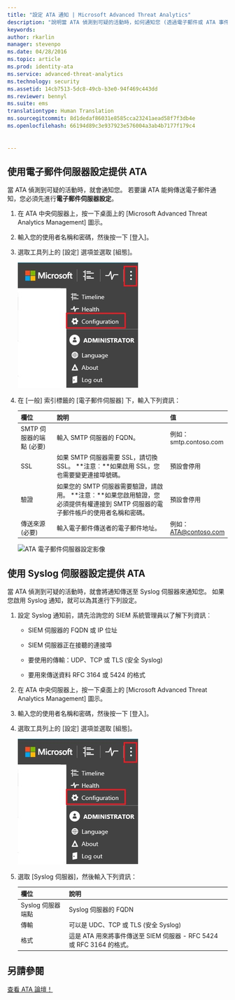 ```yaml
---
title: "設定 ATA 通知 | Microsoft Advanced Threat Analytics"
description: "說明當 ATA 偵測到可疑的活動時，如何通知您 (透過電子郵件或 ATA 事件轉寄)"
keywords: 
author: rkarlin
manager: stevenpo
ms.date: 04/28/2016
ms.topic: article
ms.prod: identity-ata
ms.service: advanced-threat-analytics
ms.technology: security
ms.assetid: 14cb7513-5dc8-49cb-b3e0-94f469c443dd
ms.reviewer: bennyl
ms.suite: ems
translationtype: Human Translation
ms.sourcegitcommit: 8d1dedaf86031e8585cca23241aead58f7f3db4e
ms.openlocfilehash: 66194d89c3e937923e576004a3ab4b7177f179c4


---
```


## 使用電子郵件伺服器設定提供 ATA
當 ATA 偵測到可疑的活動時，就會通知您。 若要讓 ATA 能夠傳送電子郵件通知，您必須先進行**電子郵件伺服器設定**。

1.  在 ATA 中央伺服器上，按一下桌面上的 [Microsoft Advanced Threat Analytics Management] 圖示。

2.  輸入您的使用者名稱和密碼，然後按一下 [登入]。

3.  選取工具列上的 [設定] 選項並選取 [組態]。

    ![ATA 組態設定圖示](media/ATA-config-icon.JPG)

4.  在 [一般] 索引標籤的 [電子郵件伺服器] 下，輸入下列資訊：

    |欄位|說明|值|
    |---------|---------------|---------|
    |SMTP 伺服器的端點 (必要)|輸入 SMTP 伺服器的 FQDN。|例如：<br />smtp.contoso.com|
    |SSL|如果 SMTP 伺服器需要 SSL，請切換 SSL。 **注意︰**如果啟用 SSL，您也需要變更連接埠號碼。|預設會停用|
    |驗證|如果您的 SMTP 伺服器需要驗證，請啟用。 **注意︰**如果您啟用驗證，您必須提供有權連接到 SMTP 伺服器的電子郵件帳戶的使用者名稱和密碼。|預設會停用|
    |傳送來源 (必要)|輸入電子郵件傳送者的電子郵件地址。|例如：<br />ATA@contoso.com|
    ![ATA 電子郵件伺服器設定影像](media/ATA-email-server.png)

## 使用 Syslog 伺服器設定提供 ATA
當 ATA 偵測到可疑的活動時，就會將通知傳送至 Syslog 伺服器來通知您。 如果您啟用 Syslog 通知，就可以為其進行下列設定。

1.  設定 Syslog 通知前，請先洽詢您的 SIEM 系統管理員以了解下列資訊︰

    -   SIEM 伺服器的 FQDN 或 IP 位址

    -   SIEM 伺服器正在接聽的連接埠

    -   要使用的傳輸：UDP、TCP 或 TLS (安全 Syslog)

    -   要用來傳送資料 RFC 3164 或 5424 的格式

2.  在 ATA 中央伺服器上，按一下桌面上的 [Microsoft Advanced Threat Analytics Management] 圖示。

3.  輸入您的使用者名稱和密碼，然後按一下 [登入]。

4.  選取工具列上的 [設定] 選項並選取 [組態]。

    ![ATA 組態設定圖示](media/ATA-config-icon.JPG)

5.  選取 [Syslog 伺服器]，然後輸入下列資訊：

    |欄位|說明|
    |---------|---------------|
    |Syslog 伺服器端點|Syslog 伺服器的 FQDN|
    |傳輸|可以是 UDC、TCP 或 TLS (安全 Syslog)|
    |格式|這是 ATA 用來將事件傳送至 SIEM 伺服器 - RFC 5424 或 RFC 3164 的格式。|





## 另請參閱
[查看 ATA 論壇！](https://social.technet.microsoft.com/Forums/security/home?forum=mata)



<!--HONumber=Jun16_HO4-->


